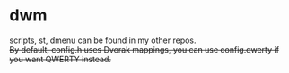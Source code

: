 # dwm
scripts, st, dmenu can be found in my other repos. \
~~By default, config.h uses Dvorak mappings, you can use config.qwerty if you want QWERTY instead.~~
